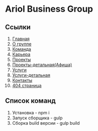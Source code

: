 # Ariol Business Group

## Ссылки

1. [Главная](https://oaktre.github.io/ariol/app/)
2. [О группе](https://oaktre.github.io/ariol/app/about-group.html)
3. [Команда](https://oaktre.github.io/ariol/app/team.html)
4. [Карьера](https://oaktre.github.io/ariol/app/career.html)
5. [Проекты](https://oaktre.github.io/ariol/app/projects.html)
6. [Проекты-детальная(Афиша)](https://oaktre.github.io/ariol/app/afisha-project.html)
7. [Услуги](https://oaktre.github.io/ariol/app/services.html)
8. [Услуги-детальная](https://oaktre.github.io/ariol/app/services-detail.html)
9. [Контакты](https://oaktre.github.io/ariol/app/contacts.html)
10. [404 страница](https://oaktre.github.io/ariol/app/404.html)




## Список команд

1. Установка - npm i
2. Запуск сборщика - gulp
3. Сборка build версии - gulp build
